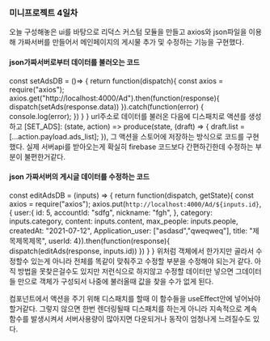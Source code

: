 ### 미니프로젝트 4일차

오늘 구성해놓은 ui를 바탕으로 리덕스 커스텀 모듈을 만들고 axios와 json파일을 이용해 가짜서버를 만들어서 메인페이지의 게시물 추가 및 수정하는 기능을 구현했다.

#### json가짜서버로부터 데이터를 불러오는 코드
  const setAdsDB = ()=> {
    return function(dispatch){
        const axios = require("axios");
        axios.get("http://localhost:4000/Ad").then(function(response){
            dispatch(setAds(response.data))
        }).catch(function(error) {
            console.log(error);
        })
    }
}
url주소로 데이터를 불러온 다음에 디스패치로 액션를 생성하고
  [SET_ADS]: (state, action) => produce(state, (draft) => {
            draft.list = [...action.payload.ads_list];
        }),
그 액션을 스토어에 저장하는 방식으로 코드를 구현했다.
실제 서버api를 받아오는게 확실히 firebase 코드보다 간편하긴한데 수정하는 부분이 불편한거같다.

#### json 가짜서버의 게시글 데이터를 수정하는 코드
  const editAdsDB = (inputs) => {
      return function(dispatch, getState){
          const axios = require("axios");
          axios.put(`http://localhost:4000/Ad/${inputs.id}`,
          {   user:{
              id: 5,
              accountId: "sdfg",
              nickname: "fgh",
              },
              category: inputs.category,
              content: inputs.content,
              max_people: inputs.people,
              createdAt: "2021-07-12",
              Application_user: ["asdasd","qweqweq"],
              title: "제목제목제목",
              userId: 4}).then(function(response){
                  dispatch(editAds(response, inputs.id))
              })
      }
  }
위처럼 객체에서 한가지만 골라서 수정할수 있는게 아니라 전체를 똑같이 맞춰주고 수정할 부분을 수정해야 되는거 같다. 아직 방법을 못찾은걸수도 있지만
저런식으로 하지않고 수정할 데이터만 넣으면 그데이터들 만으로 객체가 구성되서 나중에 불러올때 값을 찾을 수가 없게 된다.

컴포넌트에서 액션을 주기 위해 디스패치를 할때 이 함수들을 useEffect안에 넣어놔야 할거같다. 그렇지 않으면 한번 렌더링될때 디스패치를 하는게 아니라 지속적으로 계속 함수를 발생시켜서 서버사용량이 많아지면
다운되거나 동작이 엄청나게 느려질수도 있다.
